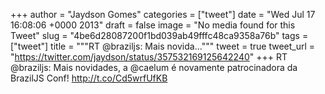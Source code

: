 
+++
author = "Jaydson Gomes"
categories = ["tweet"]
date = "Wed Jul 17 16:08:06 +0000 2013"
draft = false
image = "No media found for this Tweet"
slug = "4be6d28087200f1bd039ab49fffc48ca9358a76b"
tags = ["tweet"]
title = """RT @braziljs: Mais novida..."""
tweet = true
tweet_url = "https://twitter.com/jaydson/status/357532169125642240"
+++
RT @braziljs: Mais novidades, a @caelum é novamente patrocinadora da BrazilJS Conf! http://t.co/Cd5wrfUfKB
